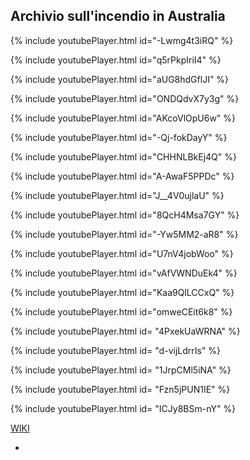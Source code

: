 ## Archivio sull'incendio in Australia
{% include youtubePlayer.html id="-Lwmg4t3iRQ" %}

{% include youtubePlayer.html id="q5rPkpIriI4" %}


{% include youtubePlayer.html id="aUG8hdGflJI" %}


{% include youtubePlayer.html id="ONDQdvX7y3g" %}


{% include youtubePlayer.html id="AKcoVlOpU6w" %}


{% include youtubePlayer.html id="-Qj-fokDayY" %}


{% include youtubePlayer.html id="CHHNLBkEj4Q" %}


{% include youtubePlayer.html id="A-AwaF5PPDc" %}


{% include youtubePlayer.html id="J__4V0ujlaU" %}


{% include youtubePlayer.html id="8QcH4Msa7GY" %}



{% include youtubePlayer.html id="-Yw5MM2-aR8" %}


{% include youtubePlayer.html id="U7nV4jobWoo" %}


{% include youtubePlayer.html id="vAfVWNDuEk4" %}


{% include youtubePlayer.html id="Kaa9QlLCCxQ" %}


{% include youtubePlayer.html id="omweCEit6k8" %}



{% include youtubePlayer.html id= "4PxekUaWRNA" %}



{% include youtubePlayer.html id= "d-vijLdrrIs" %}


{% include youtubePlayer.html id= "1JrpCMl5iNA" %}


{% include youtubePlayer.html id= "Fzn5jPUN1IE" %}



{% include youtubePlayer.html id= "ICJy8BSm-nY" %}




[WIKI](https://it.wikipedia.org/wiki/Incendi_in_Australia_del_2019-2020)
* []()
